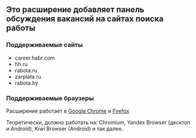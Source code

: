 ## Это расширение добавляет панель обсуждения вакансий на сайтах поиска работы

### Поддерживаемые сайты

* career.habr.com
* hh.ru
* rabota.ru
* zarplata.ru
* rabota.by

### Поддерживаемые браузеры

Расширение работает в
[Google Chrome](https://chromewebstore.google.com/detail/jobchan-%D0%BE%D0%B1%D1%81%D1%83%D0%B6%D0%B4%D0%B5%D0%BD%D0%B8%D0%B5-%D0%B2%D0%B0%D0%BA%D0%B0%D0%BD%D1%81/ffoffionkaacihblnlhcaenkhkpapeke)
и [Firefox](https://addons.mozilla.org/ru/firefox/addon/jobchan/)

Теоретически, должно работать на: Chromium, Yandex Browser (десктоп и Android), Kiwi Browser (Android) и так далее.
